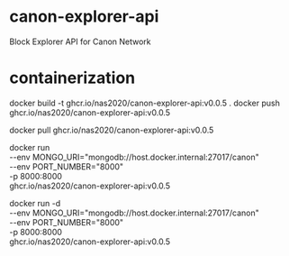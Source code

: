 # canon-explorer-api

Block Explorer API for Canon Network

# containerization

docker build -t ghcr.io/nas2020/canon-explorer-api:v0.0.5 .
docker push ghcr.io/nas2020/canon-explorer-api:v0.0.5

docker pull ghcr.io/nas2020/canon-explorer-api:v0.0.5

docker run \
 --env MONGO_URI="mongodb://host.docker.internal:27017/canon" \
 --env PORT_NUMBER="8000" \
 -p 8000:8000 \
 ghcr.io/nas2020/canon-explorer-api:v0.0.5

docker run -d \
 --env MONGO_URI="mongodb://host.docker.internal:27017/canon" \
 --env PORT_NUMBER="8000" \
 -p 8000:8000 \
 ghcr.io/nas2020/canon-explorer-api:v0.0.5
